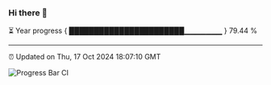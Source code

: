 ### Hi there 👋

⏳ Year progress { ███████████████████████▁▁▁▁▁▁▁ } 79.44 %

---

⏰ Updated on Thu, 17 Oct 2024 18:07:10 GMT

![Progress Bar CI](https://github.com/EinsPommes/EinsPommes/blob/main/.github/workflows/main.yml)
